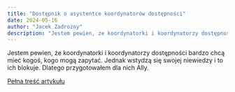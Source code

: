 ```yaml
---
title: "Dostępnik o asystentce koordynatorów dostępności"
date: 2024-05-16
author: "Jacek Zadrożny"
description: "Jestem pewien, że koordynatorki i koordynatorzy dostępności bardzo chcą mieć kogoś, kogo mogą zapytać. Jednak wstydzą się swojej niewiedzy i to ich blokuje. Dlatego przygotowałem dla nich Ally."
---
```


Jestem pewien, że koordynatorki i koordynatorzy dostępności bardzo chcą mieć kogoś, kogo mogą zapytać. Jednak wstydzą się swojej niewiedzy i to ich blokuje. Dlatego przygotowałem dla nich Ally.

[Pełna treść artykułu](https://dostepnik.substack.com/p/dostepnik-o-asystentce-koordynatorow)
